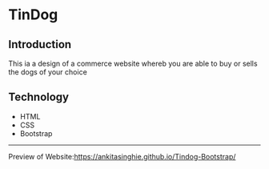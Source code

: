 # TinDog
## Introduction
This ia a design of a commerce website whereb you are able to buy or sells the dogs of your choice
## Technology
* HTML
* CSS
* Bootstrap
***
Preview of Website:https://ankitasinghie.github.io/Tindog-Bootstrap/
